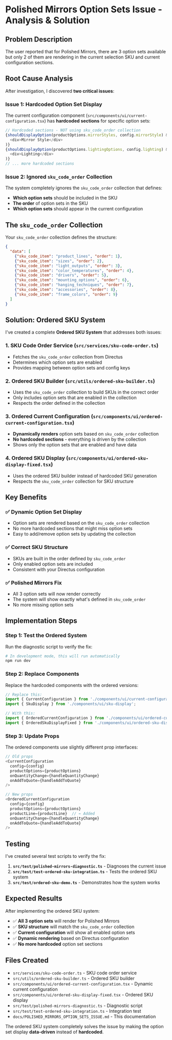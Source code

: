 # Polished Mirrors Option Sets Issue - Analysis & Solution

## Problem Description

The user reported that for Polished Mirrors, there are 3 option sets available but only 2 of them are rendering in the current selection SKU and current configuration sections.

## Root Cause Analysis

After investigation, I discovered **two critical issues**:

### Issue 1: Hardcoded Option Set Display
The current configuration component (`src/components/ui/current-configuration.tsx`) has **hardcoded sections** for specific option sets:

```typescript
// Hardcoded sections - NOT using sku_code_order collection
{shouldDisplayOption(productOptions.mirrorStyles, config.mirrorStyle) && (
  <div>Mirror Style</div>
)}
{shouldDisplayOption(productOptions.lightingOptions, config.lighting) && (
  <div>Lighting</div>
)}
// ... more hardcoded sections
```

### Issue 2: Ignored `sku_code_order` Collection
The system completely ignores the `sku_code_order` collection that defines:
- **Which option sets** should be included in the SKU
- **The order** of option sets in the SKU
- **Which option sets** should appear in the current configuration

## The `sku_code_order` Collection

Your `sku_code_order` collection defines the structure:

```json
{
  "data": [
    {"sku_code_item": "product_lines", "order": 1},
    {"sku_code_item": "sizes", "order": 2},
    {"sku_code_item": "light_outputs", "order": 3},
    {"sku_code_item": "color_temperatures", "order": 4},
    {"sku_code_item": "drivers", "order": 5},
    {"sku_code_item": "mounting_options", "order": 6},
    {"sku_code_item": "hanging_techniques", "order": 7},
    {"sku_code_item": "accessories", "order": 8},
    {"sku_code_item": "frame_colors", "order": 9}
  ]
}
```

## Solution: Ordered SKU System

I've created a complete **Ordered SKU System** that addresses both issues:

### 1. SKU Code Order Service (`src/services/sku-code-order.ts`)
- Fetches the `sku_code_order` collection from Directus
- Determines which option sets are enabled
- Provides mapping between option sets and config keys

### 2. Ordered SKU Builder (`src/utils/ordered-sku-builder.ts`)
- Uses the `sku_code_order` collection to build SKUs in the correct order
- Only includes option sets that are enabled in the collection
- Respects the order defined in the collection

### 3. Ordered Current Configuration (`src/components/ui/ordered-current-configuration.tsx`)
- **Dynamically renders** option sets based on `sku_code_order` collection
- **No hardcoded sections** - everything is driven by the collection
- Shows only the option sets that are enabled and have data

### 4. Ordered SKU Display (`src/components/ui/ordered-sku-display-fixed.tsx`)
- Uses the ordered SKU builder instead of hardcoded SKU generation
- Respects the `sku_code_order` collection for SKU structure

## Key Benefits

### ✅ Dynamic Option Set Display
- Option sets are rendered based on the `sku_code_order` collection
- No more hardcoded sections that might miss option sets
- Easy to add/remove option sets by updating the collection

### ✅ Correct SKU Structure
- SKUs are built in the order defined by `sku_code_order`
- Only enabled option sets are included
- Consistent with your Directus configuration

### ✅ Polished Mirrors Fix
- All 3 option sets will now render correctly
- The system will show exactly what's defined in `sku_code_order`
- No more missing option sets

## Implementation Steps

### Step 1: Test the Ordered System
Run the diagnostic script to verify the fix:

```bash
# In development mode, this will run automatically
npm run dev
```

### Step 2: Replace Components
Replace the hardcoded components with the ordered versions:

```typescript
// Replace this:
import { CurrentConfiguration } from './components/ui/current-configuration';
import { SkuDisplay } from './components/ui/sku-display';

// With this:
import { OrderedCurrentConfiguration } from './components/ui/ordered-current-configuration';
import { OrderedSkuDisplayFixed } from './components/ui/ordered-sku-display-fixed';
```

### Step 3: Update Props
The ordered components use slightly different prop interfaces:

```typescript
// Old props
<CurrentConfiguration 
  config={config}
  productOptions={productOptions}
  onQuantityChange={handleQuantityChange}
  onAddToQuote={handleAddToQuote}
/>

// New props
<OrderedCurrentConfiguration 
  config={config}
  productOptions={productOptions}
  productLine={productLine}  // ← Added
  onQuantityChange={handleQuantityChange}
  onAddToQuote={handleAddToQuote}
/>
```

## Testing

I've created several test scripts to verify the fix:

1. **`src/test/polished-mirrors-diagnostic.ts`** - Diagnoses the current issue
2. **`src/test/test-ordered-sku-integration.ts`** - Tests the ordered SKU system
3. **`src/test/ordered-sku-demo.ts`** - Demonstrates how the system works

## Expected Results

After implementing the ordered SKU system:

- ✅ **All 3 option sets** will render for Polished Mirrors
- ✅ **SKU structure** will match the `sku_code_order` collection
- ✅ **Current configuration** will show all enabled option sets
- ✅ **Dynamic rendering** based on Directus configuration
- ✅ **No more hardcoded** option set sections

## Files Created

- `src/services/sku-code-order.ts` - SKU code order service
- `src/utils/ordered-sku-builder.ts` - Ordered SKU builder
- `src/components/ui/ordered-current-configuration.tsx` - Dynamic current configuration
- `src/components/ui/ordered-sku-display-fixed.tsx` - Ordered SKU display
- `src/test/polished-mirrors-diagnostic.ts` - Diagnostic script
- `src/test/test-ordered-sku-integration.ts` - Integration test
- `docs/POLISHED_MIRRORS_OPTION_SETS_ISSUE.md` - This documentation

The ordered SKU system completely solves the issue by making the option set display **data-driven** instead of **hardcoded**.
